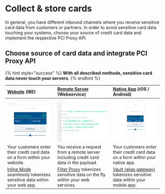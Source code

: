 # Collect & store cards

In general, you have different inbound channels where you receive sensitive card data from customers or partners. In order to avoid sensitive card data touching your systems, choose your source of credit card data and implement the respective PCI Proxy API.

## Choose source of card data and integrate PCI Proxy API

{% hint style="success" %}
**With all described methods, sensitive card data never touch your servers**.
{% endhint %}

| [**Website**](capture-iframes/) \(IBE\) | [**Remote Server**](filter-payloads.md) \(Webservice\) | [**Native App**](vault-alias-gateway.md) \(iOS / Android\) |
| :--- | :--- | :--- |
| ![](../.gitbook/assets/website.png) | ![](../.gitbook/assets/webservice.png) | ![](../.gitbook/assets/app.png) |
| Your customers enter their credit card data on a form within your website. | You receive a request from a remote server including credit card data in the payload. | Your customers enter their credit card data on a form within your native app. |
| [Inline Mode](capture-iframes/) seamlessly tokenizes sensitive data within your web app. | [Filter Proxy](filter-payloads.md) tokenizes sensitive data on the fly within your web services. | [Vault \(alias gateway\)](vault-alias-gateway.md) tokenizes sensitive data within your mobile app. |



